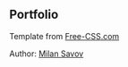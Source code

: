 ## Portfolio
Template from [Free-CSS.com](https://www.free-css.com/) 

Author: [Milan Savov](https://github.com/msavov)
